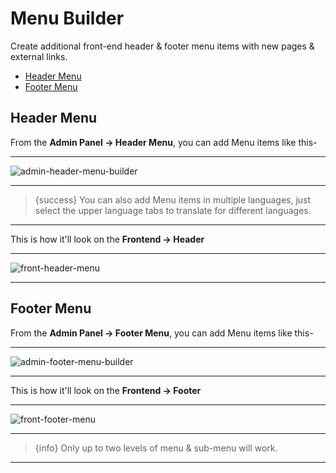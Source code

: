 # Menu Builder

Create additional front-end header & footer menu items with new pages & external links.


- [Header Menu](#header-menu)
- [Footer Menu](#footer-menu)


<a name="Header Menu"></a>
## Header Menu

From the **Admin Panel -> Header Menu**, you can add Menu items like this-

---

![admin-header-menu-builder](https://eventmie-pro-docs.classiebit.com/images/admin-header-menu-builder.jpg "admin-header-menu-builder")

---

>{success} You can also add Menu items in multiple languages, just select the upper language tabs to translate for different languages.

---

This is how it'll look on the **Frontend -> Header**

---

![front-header-menu](https://eventmie-pro-docs.classiebit.com/images/front-header-menu.jpg "front-header-menu")

---


<a name="Footer Menu"></a>
## Footer Menu

From the **Admin Panel -> Footer Menu**, you can add Menu items like this-

---

![admin-footer-menu-builder](https://eventmie-pro-docs.classiebit.com/images/admin-footer-menu-builder.jpg "admin-footer-menu-builder")

---

This is how it'll look on the **Frontend -> Footer**

---

![front-footer-menu](https://eventmie-pro-docs.classiebit.com/images/front-footer-menu.jpg "front-footer-menu")

---

>{info} Only up to two levels of menu & sub-menu will work.

---